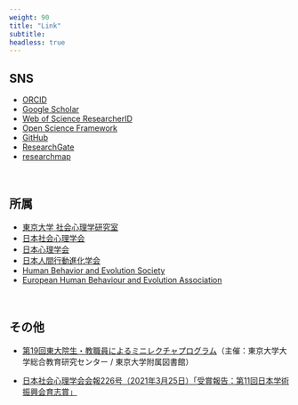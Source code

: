 ```yaml
---
weight: 90
title: "Link"
subtitle: 
headless: true
---
```


## SNS

- [ORCID](https://orcid.org/0000-0001-7278-1430)
- [Google Scholar](https://scholar.google.com/citations?user=H8qxiuAAAAAJ)
- [Web of Science ResearcherID](https://www.webofscience.com/wos/author/record/Q-8830-2019)
- [Open Science Framework](https://osf.io/s8rfe/)
- [GitHub](https://github.com/kirikuroda)
- [ResearchGate](https://www.researchgate.net/profile/Kiri-Kuroda)
- [researchmap](https://researchmap.jp/kirikuroda?lang=ja)

<br>

## 所属

- [東京大学 社会心理学研究室](http://www.utokyo-socpsy.com)
- [日本社会心理学会](http://www.socialpsychology.jp)
- [日本心理学会](https://psych.or.jp)
- [日本人間行動進化学会](https://www.hbesj.org)
- [Human Behavior and Evolution Society](https://www.hbes.com)
- [European Human Behaviour and Evolution Association](https://www.cambridge.org/core/membership/ehbea)

<br>

## その他

- [第19回東大院生・教職員によるミニレクチャプログラム](https://www.lib.u-tokyo.ac.jp/ja/library/general/event/20221017)（主催：東京大学大学総合教育研究センター / 東京大学附属図書館）

- [日本社会心理学会会報226号（2021年3月25日）「受賞報告：第11回日本学術振興会育志賞」](http://www.socialpsychology.jp/pr/kaiho/kaiho226.pdf)

